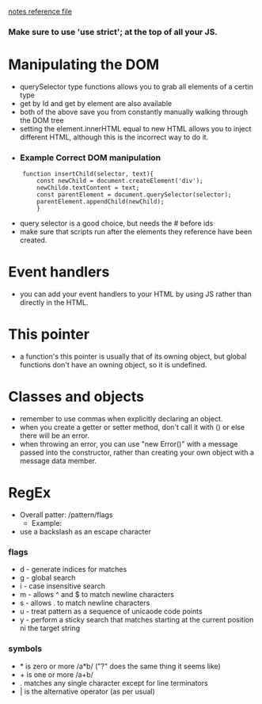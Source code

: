 [notes reference file](./notes.md)

### Make sure to use 'use strict'; at the top of all your JS.
# Manipulating the DOM
* querySelector type functions allows you to grab all elements of a certin type
* get by Id and get by element are also available
* both of the above save you from constantly manually walking through the DOM tree
* setting the element.innerHTML equal to new HTML allows you to inject different HTML, although this is the incorrect way to do it.
* ### Example Correct DOM manipulation
```
    function insertChild(selector, text){
        const newChild = document.createElement('div');
        newChilde.textContent = text;
        const parentElement = document.querySelector(selector);
        parentElement.appendChild(newChild); 
        }
```
* query selector is a good choice, but needs the \# before ids
* make sure that scripts run after the elements they reference have been created.

# Event handlers
* you can add your event handlers to your HTML by using JS rather than directly in the HTML.

# This pointer
* a function's this pointer is usually that of its owning object, but global functions don't have an owning object, so it is undefined.
# Classes and objects
* remember to use commas when explicitly declaring an object.
* when you create a getter or setter method, don't call it with () or else there will be an error.
* when throwing an error, you can use "new Error()" with a message passed into the constructor, rather than creating your own object with a message data member.

# RegEx
* Overall patter: /pattern/flags
    * Example: 
* use a backslash as an escape character
### flags
* d - generate indices for matches
* g - global search
* i - case insensitive search
* m - allows ^ and $ to match newline characters
* s - allows . to match newline characters
* u - treat pattern as a sequence of unicaode code points
* y - perform a sticky search that matches starting at the current position ni the target string
### symbols
* \* is zero or more /a*b/ ("?" does the same thing it seems like)
* \+ is one or more /a+b/
* \. matches any single character except for line terminators
* | is the alternative operator (as per usual)